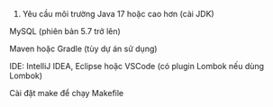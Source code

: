 1. Yêu cầu môi trường
Java 17 hoặc cao hơn (cài JDK)

MySQL  (phiên bản 5.7 trở lên)

Maven hoặc Gradle (tùy dự án sử dụng)

IDE: IntelliJ IDEA, Eclipse hoặc VSCode (có plugin Lombok nếu dùng Lombok)

Cài đặt make để chạy Makefile